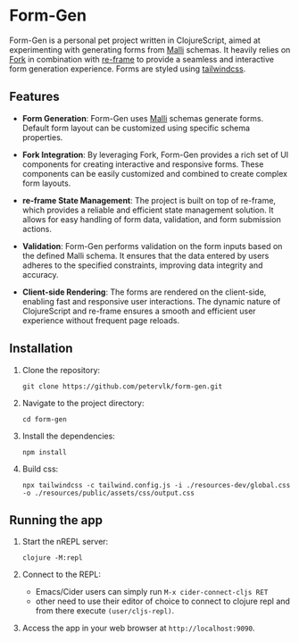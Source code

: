 # Form-Gen

Form-Gen is a personal pet project written in ClojureScript, aimed at experimenting with generating forms from [Malli](https://github.com/metosin/malli) schemas. It heavily relies on [Fork](https://github.com/luciodale/fork) in combination with [re-frame](https://github.com/day8/re-frame) to provide a seamless and interactive form generation experience. Forms are styled using [tailwindcss](https://github.com/tailwindlabs/tailwindcss). 

## Features

- **Form Generation**: Form-Gen uses [Malli](https://github.com/metosin/malli) schemas generate forms. Default form layout can be customized using specific schema properties.

- **Fork Integration**: By leveraging Fork, Form-Gen provides a rich set of UI components for creating interactive and responsive forms. These components can be easily customized and combined to create complex form layouts.

- **re-frame State Management**: The project is built on top of re-frame, which provides a reliable and efficient state management solution. It allows for easy handling of form data, validation, and form submission actions.

- **Validation**: Form-Gen performs validation on the form inputs based on the defined Malli schema. It ensures that the data entered by users adheres to the specified constraints, improving data integrity and accuracy.

- **Client-side Rendering**: The forms are rendered on the client-side, enabling fast and responsive user interactions. The dynamic nature of ClojureScript and re-frame ensures a smooth and efficient user experience without frequent page reloads.

## Installation

1. Clone the repository:

   ```shell
   git clone https://github.com/petervlk/form-gen.git
   ```

2. Navigate to the project directory:

   ```shell
   cd form-gen
   ```

3. Install the dependencies:

   ```shell
   npm install
   ```

4. Build css:

   ```shell
   npx tailwindcss -c tailwind.config.js -i ./resources-dev/global.css -o ./resources/public/assets/css/output.css
   ```

## Running the app

1. Start the nREPL server:

   ```shell
   clojure -M:repl
   ```

2. Connect to the REPL:
    - Emacs/Cider users can simply run `M-x cider-connect-cljs RET`
    - other need to use their editor of choice to connect to clojure repl and from there execute `(user/cljs-repl)`.

3. Access the app in your web browser at `http://localhost:9090`.

